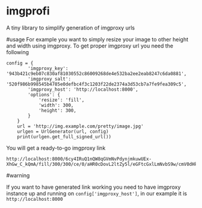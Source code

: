 # imgprofi
A tiny library to simplify generation of imgproxy urls

#usage
For example you want to simply resize your image to other height and width using imgproxy. To get proper imgproxy url you need the following
```
config = {
        'imgproxy_key': '943b421c9eb07c830af81030552c86009268de4e532ba2ee2eab8247c6da0881',
        'imgproxy_salt': '520f986b998545b4785e0defbc4f3c1203f22de2374a3d53cb7a7fe9fea309c5',
        'imgproxy_host': 'http://localhost:8000',
        'options': {
            'resize': 'fill',
            'width': 300,
            'height': 300,
        }
    }
    url = 'http://img.example.com/pretty/image.jpg'
    urlgen = UrlGenerator(url, config)
    print(urlgen.get_full_signed_url())
```
You will get a ready-to-go imgproxy link
```
http://localhost:8000/6cy4IRuQ1nQW8qGVmNvPdynjmkuwUEx-XhGw_C_kQmA/fill/300/300/ce/0/aHR0cDovL2ltZy5l/eGFtcGxlLmNvbS9w/cmV0dHkvaW1hZ2Uu/anBn
```

#warning

If you want to have generated link working you need to have imgproxy instance up and running on ```config['imgproxy_host']```, in our example it is ```http://localhost:8000```